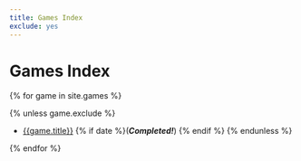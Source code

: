```yaml
---
title: Games Index
exclude: yes
---
```


# Games Index

{% for game in site.games %}

{% unless game.exclude %}
- [{{game.title}}]({{game.url}}) {% if date %}(***Completed!***)
{% endif %}
{% endunless %}

{% endfor %}
